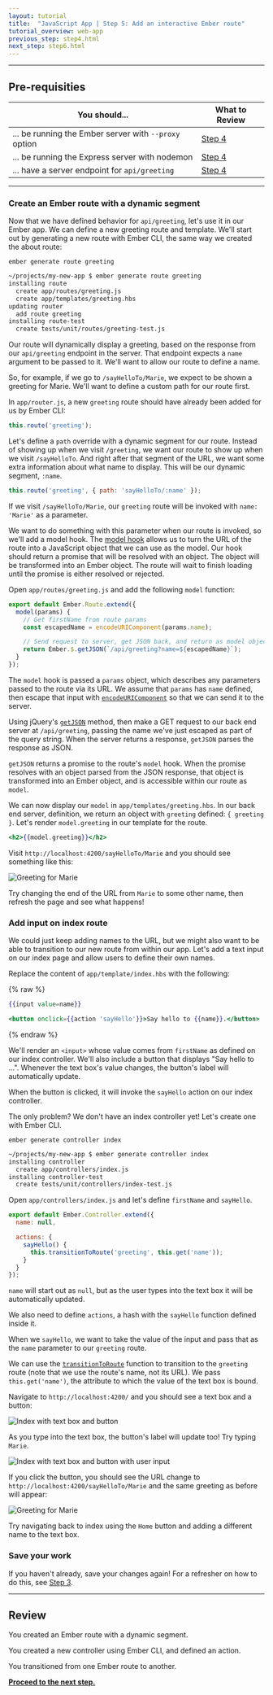 ```yaml
---
layout: tutorial
title:  "JavaScript App | Step 5: Add an interactive Ember route"
tutorial_overview: web-app
previous_step: step4.html
next_step: step6.html
---
```


---

## Pre-requisities

| You should... | What to Review |
|------------ |-------- |
| ... be running the Ember server with `--proxy` option | [Step 4](step4.html) |
| ... be running the Express server with nodemon | [Step 4](step4.html) |
| ... have a server endpoint for `api/greeting` | [Step 4](step4.html) |

---

### Create an Ember route with a dynamic segment

Now that we have defined behavior for `api/greeting`, let's use it in our Ember app. We can define a new greeting route and template. We'll start out by generating a new route with Ember CLI, the same way we created the about route:

`ember generate route greeting`

```bash
~/projects/my-new-app $ ember generate route greeting
installing route
  create app/routes/greeting.js
  create app/templates/greeting.hbs
updating router
  add route greeting
installing route-test
  create tests/unit/routes/greeting-test.js
```

Our route will dynamically display a greeting, based on the response from our `api/greeting` endpoint in the server. That endpoint expects a `name` argument to be passed to it. We'll want to allow our route to define a name.

So, for example, if we go to `/sayHelloTo/Marie`, we expect to be shown a greeting for Marie. We'll want to define a custom path for our route first.

In `app/router.js`, a new `greeting` route should have already been added for us by Ember CLI:

```js
this.route('greeting');
```

Let's define a `path` override with a dynamic segment for our route. Instead of showing up when we visit `/greeting`, we want our route to show up when we visit `/sayHelloTo`. And right after that segment of the URL, we want some extra information about what name to display. This will be our dynamic segment, `:name`.

```js
this.route('greeting', { path: 'sayHelloTo/:name' });
```

If we visit `/sayHelloTo/Marie`, our `greeting` route will be invoked with `name: 'Marie'` as a parameter.

We want to do something with this parameter when our route is invoked, so we'll add a model hook. The [model hook](http://emberjs.com/api/classes/Ember.Route.html#method_model) allows us to turn the URL of the route into a JavaScript object that we can use as the model. Our hook should return a promise that will be resolved with an object. The object will be transformed into an Ember object. The route will wait to finish loading until the promise is either resolved or rejected.

Open `app/routes/greeting.js` and add the following `model` function:

```js
export default Ember.Route.extend({
  model(params) {
    // Get firstName from route params
    const escapedName = encodeURIComponent(params.name);

    // Send request to server, get JSON back, and return as model object
    return Ember.$.getJSON(`/api/greeting?name=${escapedName}`);
  }
});
```

The `model` hook is passed a `params` object, which describes any parameters passed to the route via its URL. We assume that `params` has `name` defined, then escape that input with [`encodeURIComponent`](https://developer.mozilla.org/en-US/docs/Web/JavaScript/Reference/Global_Objects/encodeURIComponent) so that we can send it to the server.

Using jQuery's [`getJSON`](http://api.jquery.com/jquery.getjson/) method, then make a GET request to our back end server at `/api/greeting`, passing the name we've just escaped as part of the query string. When the server returns a response, `getJSON` parses the response as JSON.

`getJSON` returns a promise to the route's `model` hook. When the promise resolves with an object parsed from the JSON response, that object is transformed into an Ember object, and is accessible within our route as `model`.

We can now display our `model` in `app/templates/greeting.hbs`. In our back end server, definition, we return an object with `greeting` defined: `{ greeting }`. Let's render `model.greeting` in our template for the route.

```hbs
<h2>{{model.greeting}}</h2>
```

Visit `http://localhost:4200/sayHelloTo/Marie` and you should see something like this:

![Greeting for Marie]({{site.baseurl}}/assets/web-app/screenshot_greeting-marie.png)

Try changing the end of the URL from `Marie` to some other name, then refresh the page and see what happens!

### Add input on index route

We could just keep adding names to the URL, but we might also want to be able to transition to our new route from within our app. Let's add a text input on our index page and allow users to define their own names.

Replace the content of `app/template/index.hbs` with the following:

{% raw %}
```hbs
{{input value=name}}

<button onclick={{action 'sayHello'}}>Say hello to {{name}}.</button>
```
{% endraw %}

We'll render an `<input>` whose value comes from `firstName` as defined on our index controller. We'll also include a button that displays "Say hello to ...". Whenever the text box's value changes, the button's label will automatically update.

When the button is clicked, it will invoke the `sayHello` action on our index controller.

The only problem? We don't have an index controller yet! Let's create one with Ember CLI.

`ember generate controller index`

```bash
~/projects/my-new-app $ ember generate controller index
installing controller
  create app/controllers/index.js
installing controller-test
  create tests/unit/controllers/index-test.js
```

Open `app/controllers/index.js` and let's define `firstName` and `sayHello`.

```js
export default Ember.Controller.extend({
  name: null,

  actions: {
    sayHello() {
      this.transitionToRoute('greeting', this.get('name'));
    }
  }
});
```

`name` will start out as `null`, but as the user types into the text box it will be automatically updated.

We also need to define `actions`, a hash with the `sayHello` function defined inside it.

When we `sayHello`, we want to take the value of the input and pass that as the `name` parameter to our `greeting` route.

We can use the [`transitionToRoute`](http://emberjs.com/api/classes/Ember.Controller.html#method_transitionToRoute) function to transition to the `greeting` route (note that we use the route's name, not its URL). We pass `this.get('name')`, the attribute to which the value of the text box is bound.

Navigate to `http://localhost:4200/` and you should see a text box and a button:

![Index with text box and button]({{site.baseurl}}/assets/web-app/screenshot_index-with-input.png)

As you type into the text box, the button's label will update too! Try typing `Marie`.

![Index with text box and button with user input]({{site.baseurl}}/assets/web-app/screenshot_index-with-input-from-user.png)

If you click the button, you should see the URL change to `http://localhost:4200/sayHelloTo/Marie` and the same greeting as before will appear:

![Greeting for Marie]({{site.baseurl}}/assets/web-app/screenshot_greeting-marie.png)

Try navigating back to index using the `Home` button and adding a different name to the text box.

### Save your work

If you haven't already, save your changes again! For a refresher on how to do this, see [Step 3](http://localhost:4000/tutorials/web-app/step3.html#save-changes).

---

## Review

You created an Ember route with a dynamic segment.

You created a new controller using Ember CLI, and defined an action.

You transitioned from one Ember route to another.

**[Proceed to the next step.](step6.html)**
